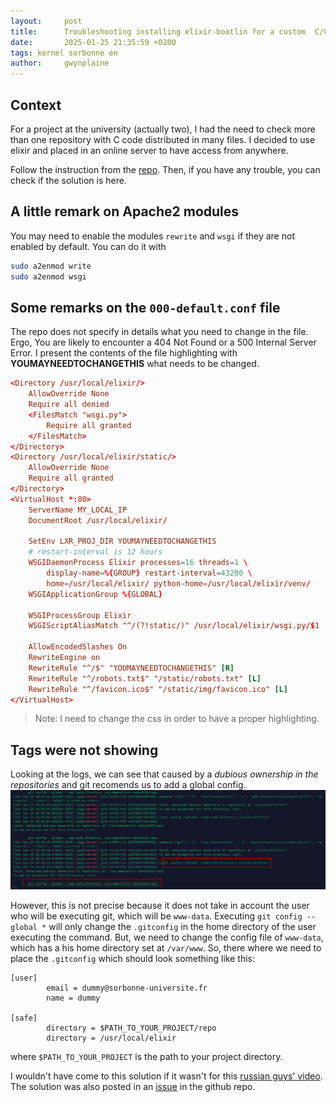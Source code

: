 ```yaml
---
layout:     post
title:      Troubleshooting installing elixir-bootlin for a custom  C/C++ project
date:       2025-01-25 21:35:59 +0200
tags: kernel sorbonne en
author:     gwynplaine
---
```


## Context
For a project at the university (actually two), I had the need to check more 
than one repository with C code distributed in many files. I decided to use 
elixir and placed in an online server to have access from anywhere.

Follow the instruction from the [repo](https://github.com/bootlin/elixir). Then, 
if you have any trouble, you can check if the solution is here.

## A little remark on Apache2 modules

You may need to enable the modules `rewrite` and `wsgi` if they are not enabled 
by default. You can do it with
```bash
sudo a2enmod write
sudo a2enmod wsgi
```

## Some remarks on the `000-default.conf` file
The repo does not specify in details what you need to change in the file. Ergo, 
You are likely to encounter a 404 Not Found or a 500 Internal Server Error. I 
present the contents of the file highlighting with **YOUMAYNEEDTOCHANGETHIS** 
what needs to be changed.

```conf
<Directory /usr/local/elixir/>
    AllowOverride None
    Require all denied
    <FilesMatch "wsgi.py">
        Require all granted
    </FilesMatch>
</Directory>
<Directory /usr/local/elixir/static/>
    AllowOverride None
    Require all granted
</Directory>
<VirtualHost *:80>
    ServerName MY_LOCAL_IP
    DocumentRoot /usr/local/elixir/

    SetEnv LXR_PROJ_DIR YOUMAYNEEDTOCHANGETHIS
    # restart-interval is 12 hours
    WSGIDaemonProcess Elixir processes=16 threads=1 \
        display-name=%{GROUP} restart-interval=43200 \
        home=/usr/local/elixir/ python-home=/usr/local/elixir/venv/
    WSGIApplicationGroup %{GLOBAL}

    WSGIProcessGroup Elixir
    WSGIScriptAliasMatch "^/(?!static/)" /usr/local/elixir/wsgi.py/$1

    AllowEncodedSlashes On
    RewriteEngine on
    RewriteRule "^/$" "YOUMAYNEEDTOCHANGETHIS" [R]
    RewriteRule "^/robots.txt$" "/static/robots.txt" [L]
    RewriteRule "^/favicon.ico$" "/static/img/favicon.ico" [L]
</VirtualHost>
```

> Note: I need to change the css in order to have a proper highlighting.

## Tags were not showing
Looking at the logs, we can see that caused by a _dubious ownership in the repositories_ 
and git recomends us to add a global config.
![apache-logs](/assets/img/lxr/elixir-apache-logs.png)

However, this is not precise because it does not take in account the user who 
will be executing git, which will be `www-data`. Executing `git config --global *` 
will only change the `.gitconfig` in the home directory of the user executing 
the command. But, we need to change the config file of `www-data`, which has a 
his home directory set at `/var/www`. So, there where we need to place the 
`.gitconfig` which should look something like this:

```
[user]
        email = dummy@sorbonne-universite.fr
        name = dummy

[safe]
        directory = $PATH_TO_YOUR_PROJECT/repo
        directory = /usr/local/elixir
```
where `$PATH_TO_YOUR_PROJECT` is the path to your project directory.


I wouldn't have come to this solution if it wasn't for this 
[russian guys' video](https://www.youtube.com/watch?v=B6-afXtFd50). The solution 
was also posted in an [issue](https://github.com/bootlin/elixir/issues/223) in 
the github repo.

